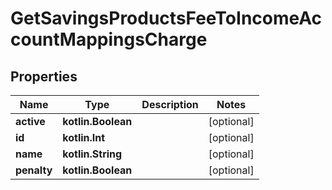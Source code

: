 
# GetSavingsProductsFeeToIncomeAccountMappingsCharge

## Properties
| Name | Type | Description | Notes |
| ------------ | ------------- | ------------- | ------------- |
| **active** | **kotlin.Boolean** |  |  [optional] |
| **id** | **kotlin.Int** |  |  [optional] |
| **name** | **kotlin.String** |  |  [optional] |
| **penalty** | **kotlin.Boolean** |  |  [optional] |



